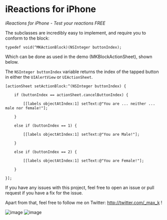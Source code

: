 iReactions for iPhone
=====================================
*iReactions for iPhone - Test your reactions FREE*

The subclasses are incredibly easy to implement, and require you to conform to the block:

`typedef void(^MKActionBlock)(NSInteger buttonIndex);`


Which can be done as used in the demo (MKBlockActionSheet), shown below. 

The `NSInteger buttonIndex` variable returns the index of the tapped button in either the `UIAlertView` or `UIActionSheet`.

    [actionSheet setActionBlock:^(NSInteger buttonIndex) {
       
        if (buttonIndex == actionSheet.cancelButtonIndex) {
            
            [[labels objectAtIndex:1] setText:@"You are ... neither ... male nor female!"];
            
        }
        
        else if (buttonIndex == 1) {
            
            [[labels objectAtIndex:1] setText:@"You are Male!"];
            
        }
        
        else if (buttonIndex == 2) {
            
            [[labels objectAtIndex:1] setText:@"You are Female!"];
            
        }
        
    }];
    
    
If you have any issues with this project, feel free to open an issue or pull request if you have a fix for the issue.

Apart from that, feel free to follow me on Twitter: http://twitter.com/_max_k !


![image](http://maxk.me/images/mkblocks-1.png)     ![image](http://maxk.me/images/mkblocks-2.png)


